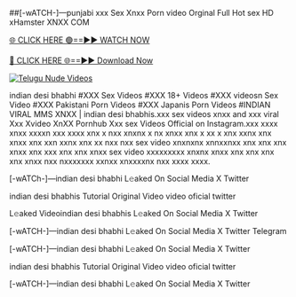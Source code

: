 ##[-wATCH-]—punjabi xxx Sex Xnxx Porn video Orginal Full Hot sex HD xHamster XNXX COM

[🌐 CLICK HERE 🟢==►► WATCH NOW](https://viral-xone.blogspot.com/2025/01/valovideo.html)

[🔴 CLICK HERE 🌐==►► Download Now](https://viral-xone.blogspot.com/2025/01/valovideo.html)

[![Telugu Nude Videos](https://i.imgur.com/dJHk4Zq.gif)](https://viral-xone.blogspot.com/2025/01/valovideo.html)

indian desi bhabhi #XXX Sex Videos #XXX 18+ Videos #XXX videosn Sex Video #XXX Pakistani Porn Videos #XXX Japanis Porn Videos #INDIAN VIRAL MMS XNXX | indian desi bhabhis.xxx sex videos xnxx and xxx viral Xxx Xvideo XnXX Pornhub Xxx sex Videos Official on Instagram.xxx xxxx xnxx xxxxn xxx xxxx xnx x nxx xnxnx x nx xnxx xnx x xx x xnx xxnx xnx xnxx xnx xxn xxnx xnx xx nxx nxx  sex video xnxnxnx xnnxxnxx xnx xnx xnx xnxx xnx xxx  xnx xnx xnxx sex video xxxxxxxxx xnxnx xnxx xnx xnx xnx xnx xnxx nxx nxxxxxxx xxnxx xnxxxxnx nxx xxxx xxxx.


[-wATCh-]—indian desi bhabhi L𝚎aked On Social Media X Twitter

indian desi bhabhis Tutorial Original Video video oficial twitter

L𝚎aked Videoindian desi bhabhis L𝚎aked On Social Media X Twitter

[-wATCH-]—indian desi bhabhi L𝚎aked On Social Media X Twitter Telegram

[-wATCH-]—indian desi bhabhi L𝚎aked On Social Media X Twitter

indian desi bhabhis Tutorial Original Video video oficial twitter

[-wATCH-]—indian desi bhabhi L𝚎aked On Social Media X Twitter
